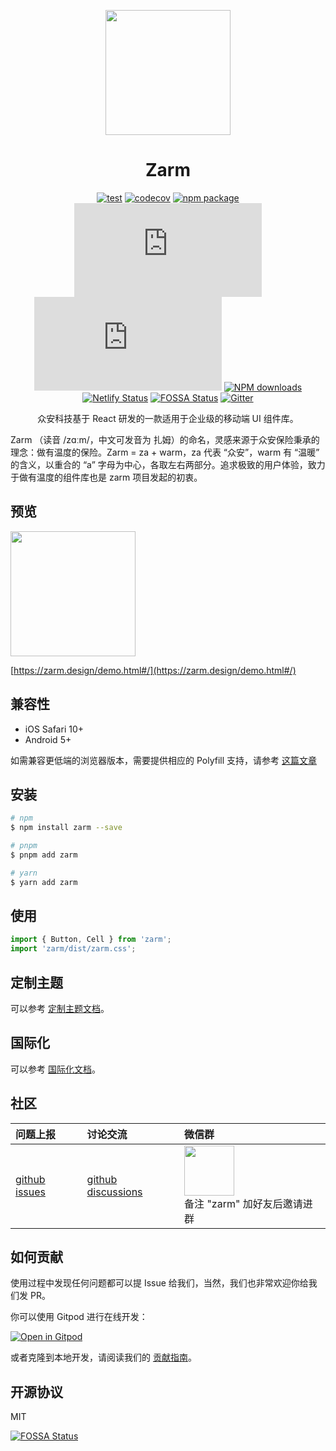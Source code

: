 <p align="center">
  <a href="http://zarm.design">
    <img width="200" src="https://zarm.design/images/logo.1a6cfc30.svg">
  </a>
</p>

<h1 align="center">Zarm</h1>

<div align="center">

[![test](https://github.com/ZhongAnTech/zarm/actions/workflows/test.yml/badge.svg)](https://github.com/ZhongAnTech/zarm/actions/workflows/test.yml)
[![codecov](https://codecov.io/gh/ZhongAnTech/zarm/branch/master/graph/badge.svg?token=Qqne6VfWnk)](https://codecov.io/gh/ZhongAnTech/zarm)
[![npm package](https://img.shields.io/npm/v/zarm/latest.svg)](https://www.npmjs.org/package/zarm)
![JS gzip size](https://img.badgesize.io/https://unpkg.com/zarm@latest/dist/zarm.min.js?compression=gzip&label=zarm.min.js)
![CSS gzip size](https://img.badgesize.io/https://unpkg.com/zarm@latest/dist/zarm.min.css?compression=gzip&label=zarm.min.css)
[![NPM downloads](https://img.shields.io/npm/dm/zarm.svg)](https://npmjs.org/package/zarm)
[![Netlify Status](https://api.netlify.com/api/v1/badges/7afc45a9-dcac-4475-9903-d3896bc200ed/deploy-status)](https://app.netlify.com/sites/zarm/deploys)
[![FOSSA Status](https://app.fossa.io/api/projects/git%2Bgithub.com%2FZhongAnTech%2Fzarm.svg?type=shield)](https://app.fossa.io/projects/git%2Bgithub.com%2FZhongAnTech%2Fzarm?ref=badge_shield)
[![Gitter](https://badges.gitter.im/Join%20Chat.svg)](https://gitter.im/ZhongAnTech/zarm?utm_source=badge&utm_medium=badge&utm_campaign=pr-badge)

众安科技基于 React 研发的一款适用于企业级的移动端 UI 组件库。

</div>

Zarm （读音 /zɑːm/，中文可发音为 扎姆）的命名，灵感来源于众安保险秉承的理念：做有温度的保险。Zarm = za + warm，za 代表 “众安”，warm 有 “温暖” 的含义，以重合的 “a” 字母为中心，各取左右两部分。追求极致的用户体验，致力于做有温度的组件库也是 zarm 项目发起的初衷。

## 预览

<img width="200" src="https://user-images.githubusercontent.com/9812721/116021555-ffa29c80-a67a-11eb-8068-614bd912c894.png" />

[https://zarm.design/demo.html#/](https://zarm.design/demo.html#/)

## 兼容性

- iOS Safari 10+
- Android 5+

如需兼容更低端的浏览器版本，需要提供相应的 Polyfill 支持，请参考 [这篇文章](https://github.com/ZhongAnTech/zarm/blob/master/packages/site/web/docs/polyfill.md)

## 安装

```bash
# npm
$ npm install zarm --save

# pnpm
$ pnpm add zarm

# yarn
$ yarn add zarm
```

## 使用

```js
import { Button, Cell } from 'zarm';
import 'zarm/dist/zarm.css';
```

## 定制主题

可以参考 [定制主题文档](https://github.com/ZhongAnTech/zarm/blob/master/packages/site/web/docs/customize-theme.md)。

## 国际化

可以参考 [国际化文档](https://github.com/ZhongAnTech/zarm/blob/master/packages/site/web/docs/i18n.md)。

## 社区

| 问题上报                                                    | 讨论交流                                                              | 微信群                                                                                                     |
| :---------------------------------------------------------- | :-------------------------------------------------------------------- | :--------------------------------------------------------------------------------------------------------- |
| [github issues](https://github.com/ZhongAnTech/zarm/issues) | [github discussions](https://github.com/ZhongAnTech/zarm/discussions) | <img src="https://cdn-health.zhongan.com/zarm/qrcode.jpg" width="80" /> <br />备注 "zarm" 加好友后邀请进群 |

## 如何贡献

使用过程中发现任何问题都可以提 Issue 给我们，当然，我们也非常欢迎你给我们发 PR。

你可以使用 Gitpod 进行在线开发：

[![Open in Gitpod](https://gitpod.io/button/open-in-gitpod.svg)](https://gitpod.io/#https://github.com/ZhongAnTech/zarm)

或者克隆到本地开发，请阅读我们的 [贡献指南](https://github.com/ZhongAnTech/zarm/blob/master/packages/site/web/docs/contributing.md)。

## 开源协议

MIT

[![FOSSA Status](https://app.fossa.io/api/projects/git%2Bgithub.com%2FZhongAnTech%2Fzarm.svg?type=large)](https://app.fossa.io/projects/git%2Bgithub.com%2FZhongAnTech%2Fzarm?ref=badge_large)
